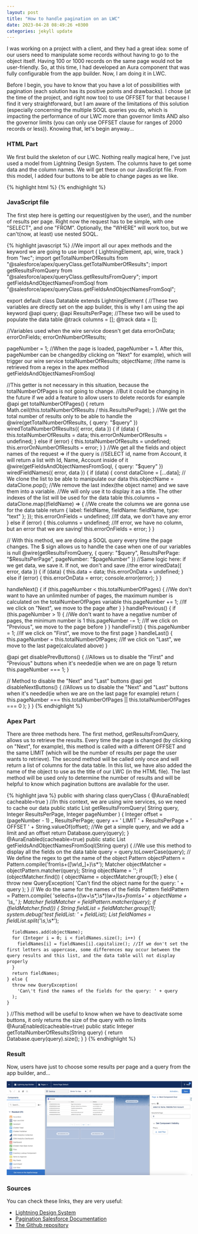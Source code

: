 ```yaml
---
layout: post
title: "How to handle pagination on an LWC"
date: 2023-04-28 08:49:26 +0300
categories: jekyll update
---
```


<p>I was working on a project with a client, and they had a great idea: some of our users need to manipulate some records without having to go to the object itself. Having 100 or 1000 records on the same page would not be user-friendly. So, at this time, I had developed an Aura component that was fully configurable from the app builder. Now, I am doing it in LWC.</p>

<p>Before I begin, you have to know that you have a lot of possibilities with pagination (each solution has its positive points and drawbacks). I chose (at the time of the project, and right now too) to use OFFSET for that because I find it very straightforward, but I am aware of the limitations of this solution (especially concerning the multiple SOQL queries you do, which is impacting the performance of our LWC more than governor limits AND also the governor limits (you can only use OFFSET clause for ranges of 2000 records or less)). Knowing that, let's begin anyway...</p>

<h3>HTML Part</h3>
<p>We first build the skeleton of our LWC. Nothing really magical here, I've just used a model from Lightning Design System. The columns have to get some data and the column names. We will get these on our JavaScript file. From this model, I added four buttons to be able to change pages as we like.</p>

{% highlight html %}
<template>

  <article class="slds-card">
    <div class="slds-card__header slds-grid">
      <header class="slds-media slds-media_center slds-has-flexi-truncate">
        <div class="slds-media__figure">
          <span
            class="slds-icon_container slds-icon-standard-account"
            title="account"
          >
            <svg class="slds-icon slds-icon_small" aria-hidden="true">
              <use
                xlink:href="/assets/icons/standard-sprite/svg/symbols.svg#account"
              ></use>
            </svg>
            <span class="slds-assistive-text">{objectName}</span>
          </span>
        </div>
        <div class="slds-media__body">
          <h2 class="slds-card__header-title">
            <a
              href="#"
              class="slds-card__header-link slds-truncate"
              title={objectName}
            >
              <span>{objectName}</span>
            </a>
          </h2>
        </div>
      </header>
    </div>
    <div class="slds-card__body">
      <div style="height: 300px">
        <lightning-datatable key-field="id" data={data} columns={columns}>
        </lightning-datatable>
      </div>
      <div
        class="slds-grid slds-align_absolute-center"
        style="margin-top: 1rem"
      >
        <button
          class="slds-button slds-button_neutral"
          onclick={handleFirst}
          disabled={disablePrevButtons}
        >
          First
        </button>
        <button
          class="slds-button slds-button_neutral"
          onclick={handlePrevious}
          disabled={disablePrevButtons}
        >
          Previous
        </button>
        <button
          class="slds-button slds-button_neutral"
          onclick={handleNext}
          disabled={disableNextButtons}
        >
          Next
        </button>
        <button
          class="slds-button slds-button_neutral"
          onclick={handleLast}
          disabled={disableNextButtons}
        >
          Last
        </button>
      </div>
    </div>
  </article>
</template>
{% endhighlight %}

<h3>JavaScript file</h3>
<p>The first step here is getting our request(given by the user), and the number of results per page. Right now the request has to be simple, with one "SELECT", and one "FROM". Optionally, the "WHERE" will work too, but we can't(now, at least) use nested SOQL.</p>

{% highlight javascript %}
//We import all our apex methods and the keyword we are going to use
import { LightningElement, api, wire, track } from "lwc";
import getTotalNumberOfResults from "@salesforce/apex/queryClass.getTotalNumberOfResults";
import getResultsFromQuery from "@salesforce/apex/queryClass.getResultsFromQuery";
import getFieldsAndObjectNamesFromSoql from "@salesforce/apex/queryClass.getFieldsAndObjectNamesFromSoql";

export default class Datatable extends LightningElement {
//These two variables are directly set on the app builder, this is why I am using the api keyword
@api query;
@api ResultsPerPage;
//These two will be used to populate the data table
@track columns = [];
@track data = [];

//Variables used when the wire service doesn't get data
errorOnData;
errorOnFields;
errorOnNumberOfResults;

pageNumber = 1; //When the page is loaded, pageNumber = 1. After this, pageNumber can be changed(by clicking on "Next" for example), which will trigger our wire service
totalNumberOfResults;
objectName; //the name is retrieved from a regex in the apex method getFieldsAndObjectNamesFromSoql

//This getter is not necessary in this situation, because the totalNumberOfPages is not going to change.
//But it could be changing in the future if we add a feature to allow users to delete records for example
@api
get totalNumberOfPages() {
return Math.ceil(this.totalNumberOfResults / this.ResultsPerPage);
}
//We get the total number of results only to be able to handle the
@wire(getTotalNumberOfResults, { query: "$query" })
  wiredTotalNumberOfResults({ error, data }) {
    if (data) {
      this.totalNumberOfResults = data;
      this.errorOnNumberOfResults = undefined;
    } else if (error) {
      this.totalNumberOfResults = undefined;
      this.errorOnNumberOfResults = error;
    }
  }
//We get all the fields and object names of the request => if the query is //SELECT id, name from Account, it will return a list with Id, Name, Account inside of it
  @wire(getFieldsAndObjectNamesFromSoql, {
    query: "$query"
})
wiredFieldNames({ error, data }) {
if (data) {
const dataClone = [...data]; // We clone the list to be able to manipulate our data
this.objectName = dataClone.pop(); //We remove the last index(the object name) and we save them into a variable.
//We will only use it to display it as a title. The other indexes of the list will be used for the data table
this.columns = dataClone.map((fieldName) => {
//We create the columns we are gonna use for the data table
return {
label: fieldName,
fieldName: fieldName,
type: "text"
};
});
this.errorOnFields = undefined; //If data, we don't have any error
} else if (error) {
this.columns = undefined; //If error, we have no column, but an error that we are saving!
this.errorOnFields = error;
}
}

// With this method, we are doing a SOQL query every time the page changes. The $ sign allows us to handle the case when one of our variables is null
@wire(getResultsFromQuery, {
query: "$query",
    ResultsPerPage: "$ResultsPerPage",
pageNumber: "$pageNumber"
})
//Same logic here: if we get data, we save it. If not, we don't and save //the error
wiredData({ error, data }) {
if (data) {
this.data = data;
this.errorOnData = undefined;
} else if (error) {
this.errorOnData = error;
console.error(error);
}
}

handleNext() {
if (this.pageNumber < this.totalNumberOfPages) {
//We don't want to have an unlimited number of pages, the maximum number is calculated on the totalNumberOfPages variable
this.pageNumber += 1; //If we click on "Next", we move to the page after
}
}
handlePrevious() {
if (this.pageNumber > 1) {
//We don't want to have a negative number of pages, the minimum number is 1
this.pageNumber -= 1; //If we click on "Previous", we move to the page before
}
}
handleFirst() {
this.pageNumber = 1; //If we click on "First", we move to the first page
}
handleLast() {
this.pageNumber = this.totalNumberOfPages; //If we click on "Last", we move to the last page(calculated above)
}

@api
get disablePrevButtons() {
//Allows us to disable the "First" and "Previous" buttons when it's needed(ie when we are on page 1)
return this.pageNumber === 1;
}

// Method to disable the "Next" and "Last" buttons
@api
get disableNextButtons() {
//Allows us to disable the "Next" and "Last" buttons when it's needed(ie when we are on the last page for example)
return (
this.pageNumber === this.totalNumberOfPages ||
this.totalNumberOfPages === 0
);
}
}
{% endhighlight %}

<h3>Apex Part</h3>
<p>There are three methods here. The first method, getResultsFromQuery, allows us to retrieve the results. Every time the page is changed (by clicking on "Next", for example), this method is called with a different OFFSET and the same LIMIT (which will be the number of results per page the user wants to retrieve). The second method will be called only once and will return a list of columns for the data table. In this list, we have also added the name of the object to use as the title of our LWC (in the HTML file). The last method will be used only to determine the number of results and will be helpful to know which pagination buttons are available for the user.</p>

{% highlight java %}
public with sharing class queryClass {
@AuraEnabled(
cacheable=true
) //In this context, we are using wire services, so we need to cache our data
public static List<SObject> getResultsFromQuery(
String query,
Integer ResultsPerPage,
Integer pageNumber
) {
Integer offset = (pageNumber - 1) _ ResultsPerPage;
query += ' LIMIT ' + ResultsPerPage + ' OFFSET ' + String.valueOf(offset); //We get a simple query, and we add a limit and an offset
return Database.query(query);
}
@AuraEnabled(cacheable=true)
public static List<String> getFieldsAndObjectNamesFromSoql(String query) {
//We use this method to display all the fields on the data table
query = query.toLowerCase(query);
// We define the regex to get the name of the object
Pattern objectPattern = Pattern.compile('from\\s+([\\w\\d_]+)\\s*');
Matcher objectMatcher = objectPattern.matcher(query);
String objectName = '';
if (objectMatcher.find()) {
objectName = objectMatcher.group(1);
} else {
throw new QueryException(
'Can\'t find the object name for the query: ' + query
);
}
// We do the same for the names of the fields
Pattern fieldPattern = Pattern.compile(
'select\\s+((\\w+\\s*,\\s*)*\\w+)\\s+from\\s+' +
objectName +
'\\s\_'
);
Matcher fieldMatcher = fieldPattern.matcher(query);
if (fieldMatcher.find()) {
String fieldList = fieldMatcher.group(1);
system.debug('test fieldList: ' + fieldList);
List<String> fieldNames = fieldList.split('\\s*,\\s*');

      fieldNames.add(objectName);
      for (Integer i = 0; i < fieldNames.size(); i++) {
        fieldNames[i] = fieldNames[i].capitalize(); //If we don't set the first letters as uppercase, some differences may occur between the query results and this list, and the data table will not display properly
      }
      return fieldNames;
    } else {
      throw new QueryException(
        'Can\'t find the names of the fields for the query: ' + query
      );
    }

}
//This method will be useful to know when we have to deactivate some buttons, it only returns the size of the query with no limits
@AuraEnabled(cacheable=true)
public static Integer getTotalNumberOfResults(String query) {
return Database.query(query).size();
}
}
{% endhighlight %}

<h3>Result</h3>
<p>Now, users have just to choose some results per page and a query from the app builder, and...</p>

![Result datatable app builder](/Images/datatable_app_builder.jpg)
<br>

<h3>Sources</h3>
<p>You can check these links, they are very useful:</p>
<ul>
<li><a href="https://www.lightningdesignsystem.com/components/data-tables/">Lightning Design System</a></li>
<li><a href="https://developer.salesforce.com/blogs/2014/08/paginating-data-for-force-com-applications">Pagination Salesforce Documentation</a></li>
<li><a href="https://github.com/selimhamidou/Dynamic-Datatable.git">The Github repository</a></li>
</ul>
